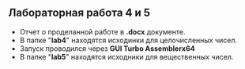 ## Лабораторная работа 4 и 5
- Отчет о проделанной работе в __.docx__ документе.
- В папке "__lab4__" находятся исходинки для целочисленных чисел.
- Запуск проводился через __GUI Turbo Assemblerx64__
- В папке "__lab5__" находятся исходники для вещественных чисел.
